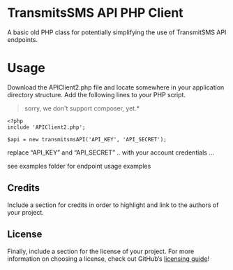 # TransmitsSMS API PHP Client
A basic old PHP class for potentially simplifying the use of TransmitSMS API endpoints.

# Usage
Download the APIClient2.php file and locate somewhere in your application directory structure.
Add the following lines to your PHP script.

> sorry, we don't support composer, yet.*

    <?php
    include 'APIClient2.php';
    
    $api = new transmitsmsAPI('API_KEY', 'API_SECRET');

replace “API_KEY” and “API_SECRET” .. with your account credentials …

see examples folder for endpoint usage examples

## Credits
Include a section for credits in order to highlight and link to the authors of your project.

## License
Finally, include a section for the license of your project. For more information on choosing a license, check out GitHub’s [licensing guide](https://choosealicense.com/)!